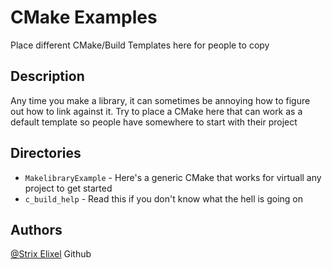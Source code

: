 # CMake Examples

Place different CMake/Build Templates here for people to copy

## Description

Any time you make a library, it can sometimes be annoying how to figure out how to link against it. Try to place a CMake here
that can work as a default template so people have somewhere to start with their project

## Directories ##

- `MakelibraryExample`                  - Here's a generic CMake that works for virtuall any project to get started
- `c_build_help`                        - Read this if you don't know what the hell is going on


## Authors

[@Strix Elixel](https://github.com/Repo-Factory/) Github
